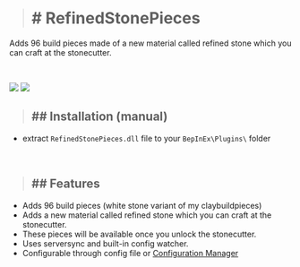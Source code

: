 ># <b># RefinedStonePieces</b>

Adds 96 build pieces made of a new material called refined stone which you can craft at the stonecutter.

<br/>

![](https://i.imgur.com/wHtZNui.png)
![](https://i.imgur.com/9LrOjQl.png)

>## ## Installation (manual)

- extract `RefinedStonePieces.dll` file to your `BepInEx\Plugins\` folder

<br/>

>## ## Features

- Adds 96 build pieces (white stone variant of my claybuildpieces)
- Adds a new material called refined stone which you can craft at the stonecutter.
- These pieces will be available once you unlock the stonecutter.
- Uses serversync and built-in config watcher.
- Configurable through config file or [Configuration Manager](https://valheim.thunderstore.io/package/Azumatt/Official_BepInEx_ConfigurationManager/)
